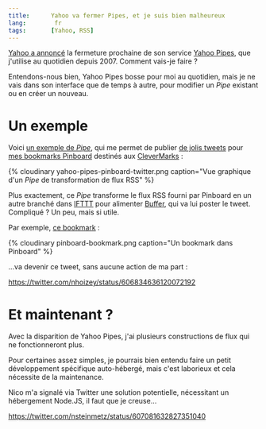 ```yaml
---
title:      Yahoo va fermer Pipes, et je suis bien malheureux
lang:        fr
tags:       [Yahoo, RSS]
---
```


[Yahoo a annoncé](http://pipes.yqlblog.net/post/120705592639/pipes-end-of-life-announcement) la fermeture prochaine de son service [Yahoo Pipes](http://pipes.yahoo.com/), que j'utilise au quotidien depuis 2007. Comment vais-je faire ?

Entendons-nous bien, Yahoo Pipes bosse pour moi au quotidien, mais je ne vais dans son interface que de temps à autre, pour modifier un *Pipe* existant ou en créer un nouveau.

# Un exemple

Voici [un exemple de *Pipe*](http://pipes.yahoo.com/pipes/pipe.edit?_id=bfe78fd60a9e342daa10715d03b51584), qui me permet de publier [de jolis tweets](https://twitter.com/nhoizey/status/605637245945675776) pour [mes bookmarks Pinboard](https://nicolas-hoizey.com/tags/pinboard.html) destinés aux [CleverMarks](https://twitter.com/CleverMarks) :

{% cloudinary yahoo-pipes-pinboard-twitter.png caption="Vue graphique d'un *Pipe* de transformation de flux RSS" %}

Plus exactement, ce *Pipe* transforme le flux RSS fourni par Pinboard en un autre branché dans [IFTTT](https://ifttt.com/) pour alimenter [Buffer](https://buffer.com/), qui va lui poster le tweet. Compliqué ? Un peu, mais si utile.

Par exemple, [ce bookmark](https://pinboard.in/u:nhoizey/b:602669af0bcf) :

{% cloudinary pinboard-bookmark.png caption="Un bookmark dans Pinboard" %}

…va devenir ce tweet, sans aucune action de ma part :

https://twitter.com/nhoizey/status/606834636120072192

# Et maintenant ?

Avec la disparition de Yahoo Pipes, j'ai plusieurs constructions de flux qui ne fonctionneront plus.

Pour certaines assez simples, je pourrais bien entendu faire un petit développement spécifique auto-hébergé, mais c'est laborieux et cela nécessite de la maintenance.

Nico m'a signalé via Twitter une solution potentielle, nécessitant un hébergement Node.JS, il faut que je creuse…

https://twitter.com/nsteinmetz/status/607081632827351040
